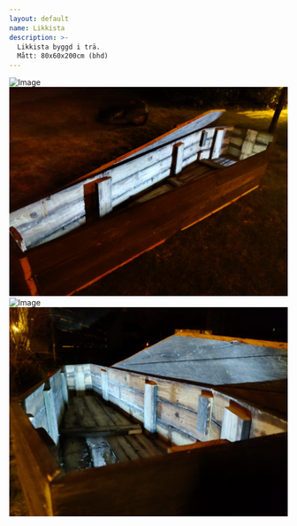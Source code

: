 ```yaml
---
layout: default
name: Likkista
description: >-
  Likkista byggd i trä.
  Mått: 80x60x200cm (bhd)
---
```

![Image](/docs/assets/accessories/coffin/IMG_20220422_223935.jpg)
![Image](/docs/assets/accessories/coffin/IMG_20220422_224122.jpg)
![Image](/docs/assets/accessories/coffin/IMG_20220422_224206.jpg)
![Image](/docs/assets/accessories/coffin/IMG_20220422_224250.jpg)
